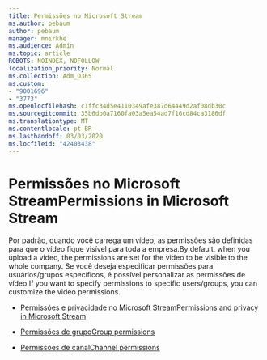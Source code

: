 ```yaml
---
title: Permissões no Microsoft Stream
ms.author: pebaum
author: pebaum
manager: mnirkhe
ms.audience: Admin
ms.topic: article
ROBOTS: NOINDEX, NOFOLLOW
localization_priority: Normal
ms.collection: Adm_O365
ms.custom:
- "9001696"
- "3773"
ms.openlocfilehash: c1ffc34d5e4110349afe387d64449d2af08db30c
ms.sourcegitcommit: 35b6db0a7160fa03a5ea54ad7f16cd84ca3186df
ms.translationtype: MT
ms.contentlocale: pt-BR
ms.lasthandoff: 03/03/2020
ms.locfileid: "42403438"
---
```

# <a name="permissions-in-microsoft-stream"></a><span data-ttu-id="4d9ac-102">Permissões no Microsoft Stream</span><span class="sxs-lookup"><span data-stu-id="4d9ac-102">Permissions in Microsoft Stream</span></span>

<span data-ttu-id="4d9ac-103">Por padrão, quando você carrega um vídeo, as permissões são definidas para que o vídeo fique visível para toda a empresa.</span><span class="sxs-lookup"><span data-stu-id="4d9ac-103">By default, when you upload a video, the permissions are set for the video to be visible to the whole company.</span></span> <span data-ttu-id="4d9ac-104">Se você deseja especificar permissões para usuários/grupos específicos, é possível personalizar as permissões de vídeo.</span><span class="sxs-lookup"><span data-stu-id="4d9ac-104">If you want to specify permissions to specific users/groups, you can customize the video permissions.</span></span>

- [<span data-ttu-id="4d9ac-105">Permissões e privacidade no Microsoft Stream</span><span class="sxs-lookup"><span data-stu-id="4d9ac-105">Permissions and privacy in Microsoft Stream</span></span>](https://docs.microsoft.com/stream/portal-permissions)

- [<span data-ttu-id="4d9ac-106">Permissões de grupo</span><span class="sxs-lookup"><span data-stu-id="4d9ac-106">Group permissions</span></span>](https://docs.microsoft.com/stream/portal-permissions#group-permissions)

- [<span data-ttu-id="4d9ac-107">Permissões de canal</span><span class="sxs-lookup"><span data-stu-id="4d9ac-107">Channel permissions</span></span>](https://docs.microsoft.com/stream/portal-permissions#channel-permissions)